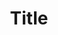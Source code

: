 ---
title: 'Title'
description: What you do with it in less than 10 words
image: '../../../../static/img/cds/product-icon.svg'
imageAlt: 'imageAlt'
link: ''
---